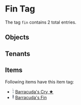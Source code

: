 # Fin Tag

The tag `fin` contains 2 total entries.

## Objects

## Tenants

## Items

Following items have this item tag:

- <img src="https://raw.githubusercontent.com/Ceterai/Enternia/main/items/active/weapons/melee/alta/heavy/ct_barracuda_fin_2.png" alt="Barracuda's Cry ★ icon" loading="lazy" height="16px" width="auto" /> [Barracuda's Cry ★](https://ceterai.github.io/MyEnternia/Wiki/Barracuda'sCry)
- <img src="https://raw.githubusercontent.com/Ceterai/Enternia/main/items/active/weapons/melee/alta/heavy/ct_barracuda_fin.png" alt="Barracuda's Fin icon" loading="lazy" height="16px" width="auto" /> [Barracuda's Fin](https://ceterai.github.io/MyEnternia/Wiki/Barracuda'sFin)
